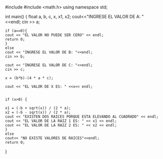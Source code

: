 #include <iostream>
#include <math.h>
using namespace std;

int main()
{
    float a, b, c, x, x1, x2;
    cout<<"INGRESE EL VALOR DE A: "<<endl;
    cin >> a;

    if (a==0){
    cout << "EL VALOR NO PUEDE SER CERO" << endl;
    return 0;
    }
    else
    cout << "INGRESE EL VALOR DE B: "<<endl;
    cin >> b;

    cout << "INGRESE EL VALOR DE C: "<<endl;
    cin >> c;

    x = (b*b)-(4 * a * c);

    cout << "EL VALOR DE X ES: " <<x<< endl;


    if (x>0) {

    x1 = (-b + sqrt(x)) / (2 * a);
    x2 = (-b - sqrt(x)) / (2 * a);
    cout << "EXISTEN DOS RAICES PORQUE ESTA ELEVANDO AL CUADRADO" << endl;
    cout << "EL VALOR DE LA RAIZ 1 ES: " << x1 << endl;
    cout << "EL VALOR DE LA RAIZ 2 ES: " << x2 << endl;
    }
    else
    cout<< "NO EXISTE VALORES DE RAICES"<<endl;
    return 0;
}

